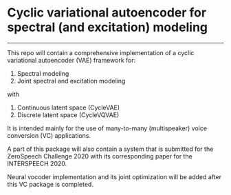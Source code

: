 # Cyclic variational autoencoder for spectral (and excitation) modeling 

----
This repo will contain a comprehensive implementation of a cyclic variational autoencoder (VAE) framework for:
1. Spectral modeling
2. Joint spectral and excitation modeling

with
1. Continuous latent space (CycleVAE)
2. Discrete latent space (CycleVQVAE)

It is intended mainly for the use of many-to-many (multispeaker) voice conversion (VC) applications.

A part of this package will also contain a system that is submitted for the ZeroSpeech Challenge 2020 with its corresponding paper for the INTERSPEECH 2020.

Neural vocoder implementation and its joint optimization will be added after this VC package is completed.
